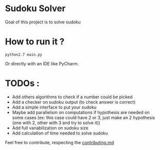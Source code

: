 # Sudoku Solver

Goal of this project is to solve sudoku  


# How to run it ?

    python2.7 main.py
    

Or directly with an IDE like PyCharm.  
      
    
# TODOs :

- Add others algorithms to check if a number could be picked 
- Add a checker on sudoku output (to check answer is correct)
- Add a simple interface to put your sudoku 
- Maybe add parallelism on computations if hypothesis are needed on some cases
(ex: this case could have 2 or 3, just make an 2 hypothesis (one with 2, other with 3 and try to solve it))
- Add full variabilization on sudoku size
- Add calculation of time needed to solve sudoku


Feel free to contribute, respecting the [contributing.md](https://github.com/Jsnarf/sudoku-solver/blob/master/CONTRIBUTING.md)

